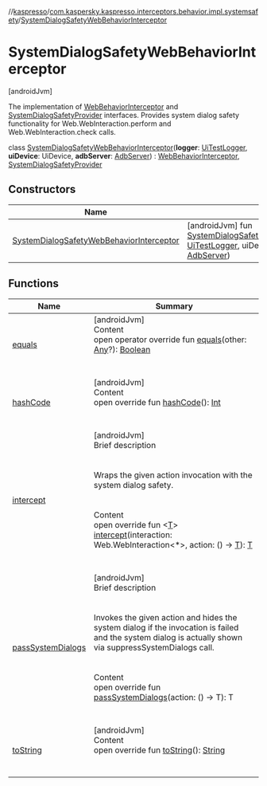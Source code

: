 //[kaspresso](../../index.md)/[com.kaspersky.kaspresso.interceptors.behavior.impl.systemsafety](../index.md)/[SystemDialogSafetyWebBehaviorInterceptor](index.md)



# SystemDialogSafetyWebBehaviorInterceptor  
 [androidJvm] 

The implementation of [WebBehaviorInterceptor](../../com.kaspersky.kaspresso.interceptors.behavior/-web-behavior-interceptor/index.md) and [SystemDialogSafetyProvider](../../com.kaspersky.kaspresso.systemsafety/-system-dialog-safety-provider/index.md) interfaces. Provides system dialog safety functionality for Web.WebInteraction.perform and Web.WebInteraction.check calls.

class [SystemDialogSafetyWebBehaviorInterceptor](index.md)(**logger**: [UiTestLogger](../../com.kaspersky.kaspresso.logger/-ui-test-logger/index.md), **uiDevice**: UiDevice, **adbServer**: [AdbServer](../../com.kaspersky.kaspresso.device.server/-adb-server/index.md)) : [WebBehaviorInterceptor](../../com.kaspersky.kaspresso.interceptors.behavior/-web-behavior-interceptor/index.md), [SystemDialogSafetyProvider](../../com.kaspersky.kaspresso.systemsafety/-system-dialog-safety-provider/index.md)   


## Constructors  
  
|  Name|  Summary| 
|---|---|
| [SystemDialogSafetyWebBehaviorInterceptor](-system-dialog-safety-web-behavior-interceptor.md)|  [androidJvm] fun [SystemDialogSafetyWebBehaviorInterceptor](-system-dialog-safety-web-behavior-interceptor.md)(logger: [UiTestLogger](../../com.kaspersky.kaspresso.logger/-ui-test-logger/index.md), uiDevice: UiDevice, adbServer: [AdbServer](../../com.kaspersky.kaspresso.device.server/-adb-server/index.md))   <br>


## Functions  
  
|  Name|  Summary| 
|---|---|
| [equals](https://kotlinlang.org/api/latest/jvm/stdlib/kotlin/-any/equals.html)| [androidJvm]  <br>Content  <br>open operator override fun [equals](https://kotlinlang.org/api/latest/jvm/stdlib/kotlin/-any/equals.html)(other: [Any](https://kotlinlang.org/api/latest/jvm/stdlib/kotlin/-any/index.html)?): [Boolean](https://kotlinlang.org/api/latest/jvm/stdlib/kotlin/-boolean/index.html)  <br><br><br>
| [hashCode](https://kotlinlang.org/api/latest/jvm/stdlib/kotlin/-any/hash-code.html)| [androidJvm]  <br>Content  <br>open override fun [hashCode](https://kotlinlang.org/api/latest/jvm/stdlib/kotlin/-any/hash-code.html)(): [Int](https://kotlinlang.org/api/latest/jvm/stdlib/kotlin/-int/index.html)  <br><br><br>
| [intercept](intercept.md)| [androidJvm]  <br>Brief description  <br><br><br>Wraps the given action invocation with the system dialog safety.<br><br>  <br>Content  <br>open override fun <[T](intercept.md)> [intercept](intercept.md)(interaction: Web.WebInteraction<*>, action: () -> [T](intercept.md)): [T](intercept.md)  <br><br><br>
| [passSystemDialogs](../../com.kaspersky.kaspresso.systemsafety/-system-dialog-safety-provider/pass-system-dialogs.md)| [androidJvm]  <br>Brief description  <br><br><br>Invokes the given action and hides the system dialog if the invocation is failed and the system dialog is actually shown via suppressSystemDialogs call.<br><br>  <br>Content  <br>open override fun <T> [passSystemDialogs](../../com.kaspersky.kaspresso.systemsafety/-system-dialog-safety-provider/pass-system-dialogs.md)(action: () -> T): T  <br><br><br>
| [toString](https://kotlinlang.org/api/latest/jvm/stdlib/kotlin/-any/to-string.html)| [androidJvm]  <br>Content  <br>open override fun [toString](https://kotlinlang.org/api/latest/jvm/stdlib/kotlin/-any/to-string.html)(): [String](https://kotlinlang.org/api/latest/jvm/stdlib/kotlin/-string/index.html)  <br><br><br>

